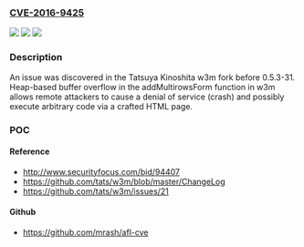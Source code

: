 ### [CVE-2016-9425](https://cve.mitre.org/cgi-bin/cvename.cgi?name=CVE-2016-9425)
![](https://img.shields.io/static/v1?label=Product&message=n%2Fa&color=blue)
![](https://img.shields.io/static/v1?label=Version&message=n%2Fa&color=blue)
![](https://img.shields.io/static/v1?label=Vulnerability&message=n%2Fa&color=brighgreen)

### Description

An issue was discovered in the Tatsuya Kinoshita w3m fork before 0.5.3-31. Heap-based buffer overflow in the addMultirowsForm function in w3m allows remote attackers to cause a denial of service (crash) and possibly execute arbitrary code via a crafted HTML page.

### POC

#### Reference
- http://www.securityfocus.com/bid/94407
- https://github.com/tats/w3m/blob/master/ChangeLog
- https://github.com/tats/w3m/issues/21

#### Github
- https://github.com/mrash/afl-cve


